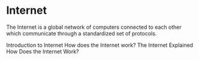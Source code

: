 # Internet

The Internet is a global network of computers connected to each other which communicate through a standardized set of protocols.

<BadgeLink badgeText='Watch' href='/guides/what-is-internet'>Introduction to Internet</BadgeLink>
<BadgeLink badgeText='Watch' href='https://www.youtube.com/watch?v=x3c1ih2NJEg'>How does the Internet work?</BadgeLink>
<BadgeLink colorScheme='yellow' badgeText='Read' href='https://www.vox.com/2014/6/16/18076282/the-internet'>The Internet Explained</BadgeLink>
<BadgeLink colorScheme='yellow' badgeText='Read' href='http://web.stanford.edu/class/msande91si/www-spr04/readings/week1/InternetWhitepaper.htm'>How Does the Internet Work?</BadgeLink>
